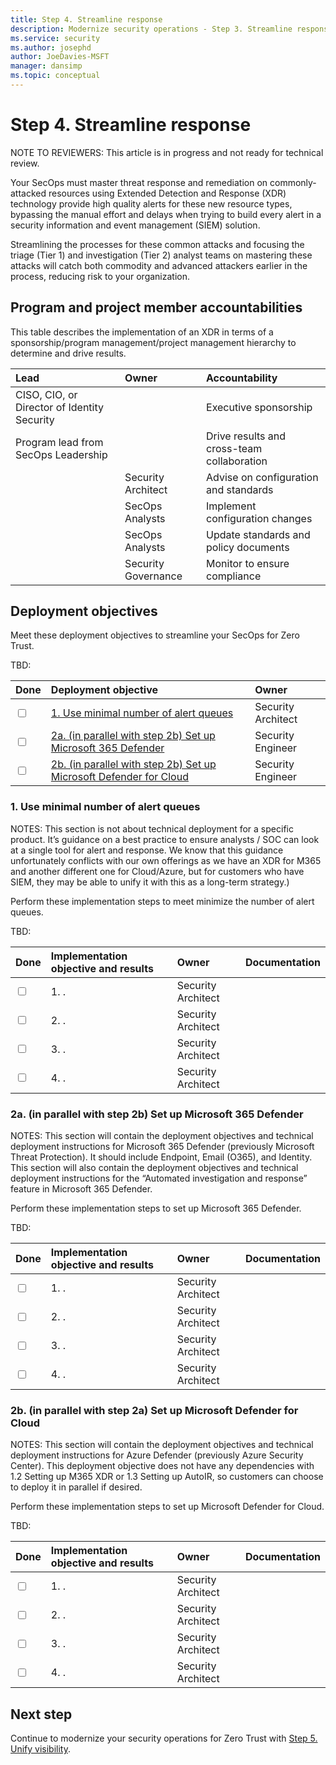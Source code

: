 ```yaml
---
title: Step 4. Streamline response
description: Modernize security operations - Step 3. Streamline response 
ms.service: security
ms.author: josephd
author: JoeDavies-MSFT
manager: dansimp
ms.topic: conceptual
---
```


# Step 4. Streamline response

NOTE TO REVIEWERS: This article is in progress and not ready for technical review.

Your SecOps must master threat response and remediation on commonly-attacked resources using Extended Detection and Response (XDR) technology provide high quality alerts for these new resource types, bypassing the manual effort and delays when trying to build every alert in a security information and event management (SIEM) solution. 

Streamlining the processes for these common attacks and focusing the triage (Tier 1) and investigation (Tier 2) analyst teams on mastering these attacks will catch both commodity and advanced attackers earlier in the process, reducing risk to your organization. 

## Program and project member accountabilities

This table describes the implementation of an XDR in terms of a sponsorship/program management/project management hierarchy to determine and drive results.

| Lead | Owner | Accountability |
|:-------|:-------|:-----|
|  CISO, CIO, or Director of Identity Security | | Executive sponsorship |
| Program lead from SecOps Leadership| | Drive results and cross-team collaboration |
| | Security Architect  | Advise on configuration and standards |
| | SecOps Analysts | Implement configuration changes |
| | SecOps Analysts | Update standards and policy documents |
| | Security Governance | Monitor to ensure compliance |

## Deployment objectives

Meet these deployment objectives to streamline your SecOps for Zero Trust.

TBD:

| Done | Deployment objective | Owner |
|:-------|:-------|:-----|
| <input type="checkbox" /> | [1. Use minimal number of alert queues](#singlequeue) | Security Architect |
| <input type="checkbox" /> | [2a. (in parallel with step 2b) Set up Microsoft 365 Defender](#m365xdr) | Security Engineer |
| <input type="checkbox" /> | [2b. (in parallel with step 2b) Set up Microsoft Defender for Cloud](#azurexdr) | Security Engineer |

<a id="singlequeue"></a>
### 1. Use minimal number of alert queues

NOTES: This section is not about technical deployment for a specific product. It’s guidance on a best practice to ensure analysts / SOC can look at a single tool for alert and response. We know that this guidance unfortunately conflicts with our own offerings as we have an XDR for M365 and another different one for Cloud/Azure, but for customers who have SIEM, they may be able to unify it with this as a long-term strategy.)

Perform these implementation steps to meet minimize the number of alert queues.

TBD:

| Done | Implementation objective and results | Owner | Documentation |
|:-------|:-------|:-----|:-----|
| <input type="checkbox" /> | 1. . | Security Architect |  |
| <input type="checkbox" /> | 2. . | Security Architect |  |
| <input type="checkbox" /> | 3. . | Security Architect |  |
| <input type="checkbox" /> | 4. . | Security Architect |  |


<a id="m365xdr"></a>
### 2a. (in parallel with step 2b) Set up Microsoft 365 Defender

NOTES: This section will contain the deployment objectives and technical deployment instructions for Microsoft 365 Defender (previously Microsoft Threat Protection). It should include Endpoint, Email (O365), and Identity. This section will also contain the deployment objectives and technical deployment instructions for the “Automated investigation and response” feature in Microsoft 365 Defender.

Perform these implementation steps to set up Microsoft 365 Defender.

TBD:

| Done | Implementation objective and results | Owner | Documentation |
|:-------|:-------|:-----|:-----|
| <input type="checkbox" /> | 1. . | Security Architect |  |
| <input type="checkbox" /> | 2. . | Security Architect |  |
| <input type="checkbox" /> | 3. . | Security Architect |  |
| <input type="checkbox" /> | 4. . | Security Architect |  |


<a id="azurexdr"></a>
### 2b. (in parallel with step 2a) Set up Microsoft Defender for Cloud

NOTES: This section will contain the deployment objectives and technical deployment instructions for Azure Defender (previously Azure Security Center). This deployment objective does not have any dependencies with 1.2 Setting up M365 XDR or 1.3 Setting up AutoIR, so customers can choose to deploy it in parallel if desired.

Perform these implementation steps to set up Microsoft Defender for Cloud.

TBD:

| Done | Implementation objective and results | Owner | Documentation |
|:-------|:-------|:-----|:-----|
| <input type="checkbox" /> | 1. . | Security Architect |  |
| <input type="checkbox" /> | 2. . | Security Architect |  |
| <input type="checkbox" /> | 3. . | Security Architect |  |
| <input type="checkbox" /> | 4. . | Security Architect |  |


## Next step

Continue to modernize your security operations for Zero Trust with [Step 5. Unify visibility](modernize-security-operations-unify-visibility.md).
